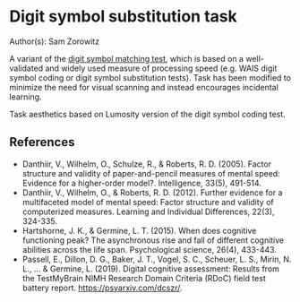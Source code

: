 # Digit symbol substitution task

Author(s): Sam Zorowitz

A variant of the [digit symbol matching test](https://www.testmybrain.org/tests/DigSymbCoding/DSC.html), which is based on a well-validated and widely used measure of processing speed (e.g. WAIS digit symbol coding or digit symbol substitution tests). Task has been modified to minimize the need for visual scanning and instead encourages incidental learning.

Task aesthetics based on Lumosity version of the digit symbol coding test.

## References
- Danthiir, V., Wilhelm, O., Schulze, R., & Roberts, R. D. (2005). Factor structure and validity of paper-and-pencil measures of mental speed: Evidence for a higher-order model?. Intelligence, 33(5), 491-514.
- Danthiir, V., Wilhelm, O., & Roberts, R. D. (2012). Further evidence for a multifaceted model of mental speed: Factor structure and validity of computerized measures. Learning and Individual Differences, 22(3), 324-335.
- Hartshorne, J. K., & Germine, L. T. (2015). When does cognitive functioning peak? The asynchronous rise and fall of different cognitive abilities across the life span. Psychological science, 26(4), 433-443.
- Passell, E., Dillon, D. G., Baker, J. T., Vogel, S. C., Scheuer, L. S., Mirin, N. L., ... & Germine, L. (2019). Digital cognitive assessment: Results from the TestMyBrain NIMH Research Domain Criteria (RDoC) field test battery report. https://psyarxiv.com/dcszr/.
